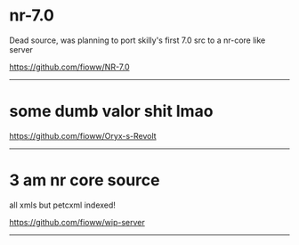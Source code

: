 # nr-7.0
Dead source, was planning to port skilly's first 7.0 src to a nr-core like server

https://github.com/fioww/NR-7.0


----------------------------
# some dumb valor shit lmao

https://github.com/fioww/Oryx-s-Revolt

----------------------------
# 3 am nr core source
all xmls but petcxml indexed!

https://github.com/fioww/wip-server


----------------------------
